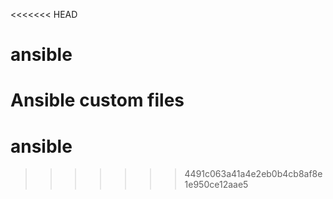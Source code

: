 <<<<<<< HEAD
# ansible
Ansible custom files
=======
# ansible
>>>>>>> 4491c063a41a4e2eb0b4cb8af8e1e950ce12aae5
